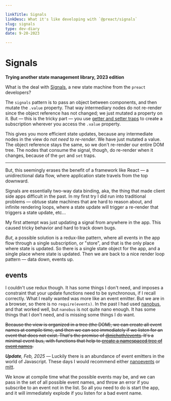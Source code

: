 ```yaml
---

linkTitle: Signals
linkDesc: What it's like developing with `@preact/signals`
slug: signals
type: dev-diary
date: 9-20-2023

---
```


# Signals

__Trying another state management library, 2023 edition__

What is the deal with [Signals](https://preactjs.com/blog/introducing-signals/),
a new state machine from the `preact` developers?

The `signals` pattern is to pass an object between components, and then mutate
the `.value` property. That way intermediary nodes do not re-render since
the object reference has not changed; we just mutated a property on it.
But &mdash; this is the tricky part &mdash; you use
[getter and setter traps](https://developer.mozilla.org/en-US/docs/Web/JavaScript/Reference/Global_Objects/Proxy#terminology)
to create a subscription wherever you access the `.value` property.

This gives you more efficient state updates, because any intermediate nodes
in the view do *not need to re-render*. We have just mutated a value.
The object reference stays the same, so we don't re-render our entire DOM tree.
The nodes that consume the signal, though, do re-render when it changes,
because of the `get` and `set` traps.

-------

But, this seemingly erases the benefit of a framework like React &mdash; a
unidirectional data flow, where application state travels from the top downward.

Signals are essentially two-way data binding, aka, the thing that made client
side apps difficult in the past. In my first try I did run into traditional
problems &mdash; obtuse state machines that are hard to reason about, and
infinite rendering loops, where a state update will trigger a re-render that
triggers a state update, etc&hellip;

My first attempt was just updating a signal from anywhere in the app. This
caused tricky behavior and hard to track down bugs.

*But*, a possible solution is a redux-like pattern, where all events in the
app flow through a single subscription, or "store", and that is the only
place where state is updated. So there is a single state object for the app,
and a single place where state is updated. Then we are back to a nice render
loop pattern &mdash; data down, events up.

## events

I couldn't use redux though. It has some things I don't need, and imposes a
constraint that your update functions need to be synchronous, if I recall
correctly. What I really wanted was more like an event emitter. But we are
in a browser, so there is no `require(events)`. In the past I had used
[nanobus](https://github.com/choojs/nanobus), and that worked well,
but `nanobus` is not quite nano enough. It has some things that
I don't need, and is missing some things I do want.

~~Because the view is organized in a tree (the DOM), we can create all event names at compile time, and then we can see immediately if we listen for an event that does not exist. That's the premise of [@nichoth/events](https://github.com/nichoth/events). It's a minimal event bus, with functions that help to [create a namespaced tree of event names](https://github.com/nichoth/events#create-namespaced-events).~~

_**Update**, Feb, 2025_ &mdash;
Luckily there is an abundance of event emitters in the world of Javascript.
These days I would recommend either [nanoevents](https://github.com/ai/nanoevents)
or [mitt](https://github.com/developit/mitt).

We know at compile time what the possible events may be, and we can pass in the
set of all possible event names, and throw an error if you subscribe to an
event not in the list. So all you need to do is start the app, and it will
immediately explode if you listen for a bad event name.
